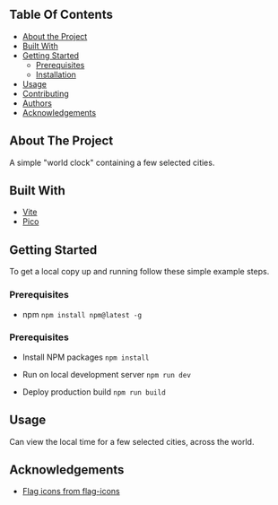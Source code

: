 ## Table Of Contents

- [About the Project](#about-the-project)
- [Built With](#built-with)
- [Getting Started](#getting-started)
  - [Prerequisites](#prerequisites)
  - [Installation](#installation)
- [Usage](#usage)
- [Contributing](#contributing)
- [Authors](#authors)
- [Acknowledgements](#acknowledgements)

## About The Project

A simple "world clock" containing a few selected cities.

## Built With

- [Vite](https://vitejs.dev/)
- [Pico](https://picocss.com/)

## Getting Started

To get a local copy up and running follow these simple example steps.

### Prerequisites

- npm
  `npm install npm@latest -g`

### Prerequisites

- Install NPM packages
  `npm install`

- Run on local development server
  `npm run dev`

- Deploy production build
  `npm run build`

## Usage

Can view the local time for a few selected cities, across the world.

## Acknowledgements

- [Flag icons from flag-icons](https://github.com/lipis/flag-icons)
